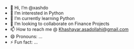 - 👋 Hi, I’m @xashdo
- 👀 I’m interested in Python
- 🌱 I’m currently learning Python
- 💞️ I’m looking to collaborate on Finance Projects
- 📫 How to reach me @ Khashayar.asadollahi@gmail.com
- 😄 Pronouns: ...
- ⚡ Fun fact: ...

<!---
xashdo/xashdo is a ✨ special ✨ repository because its `README.md` (this file) appears on your GitHub profile.
You can click the Preview link to take a look at your changes.
--->

